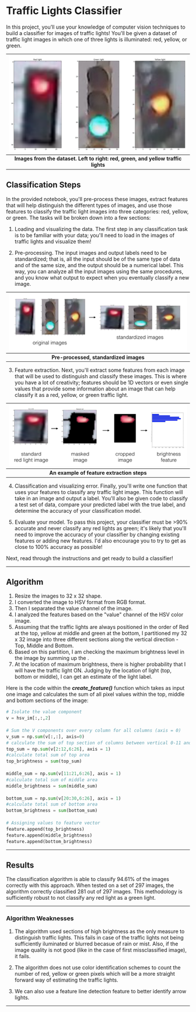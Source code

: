 # Traffic Lights Classifier

In this project, you’ll use your knowledge of computer vision techniques to build a classifier for images of traffic lights! You'll be given a dataset of traffic light images in which one of three lights is illuminated: red, yellow, or green.

| ![all_lights](images/all_lights.png) |
|:---:|
| **Images from the dataset. Left to right: red, green, and yellow traffic lights** |

## Classification Steps

In the provided notebook, you'll pre-process these images, extract features that will help distinguish the different types of images, and use those features to classify the traffic light images into three categories: red, yellow, or green. The tasks will be broken down into a few sections:

1. Loading and visualizing the data. The first step in any classification task is to be familiar with your data; you'll need to load in the images of traffic lights and visualize them!

2. Pre-processing. The input images and output labels need to be standardized; that is, all the input should be of the same type of data and of the same size, and the output should be a numerical label. This way, you can analyze all the input images using the same procedures, and you know what output to expect when you eventually classify a new image.

| ![processing_steps](images/processing_steps.png) |
|:---:|
| **Pre-processed, standardized images** |

3. Feature extraction. Next, you'll extract some features from each image that will be used to distinguish and classify these images. This is where you have a lot of creativity; features should be 1D vectors or even single values that provide some information about an image that can help classify it as a red, yellow, or green traffic light.

| ![feature_ext_steps](images/feature_ext_steps.png) |
|:---:|
| **An example of feature extraction steps** |

4. Classification and visualizing error. Finally, you'll write one function that uses your features to classify any traffic light image. This function will take in an image and output a label. You'll also be given code to classify a test set of data, compare your predicted label with the true label, and determine the accuracy of your classification model.

5. Evaluate your model. To pass this project, your classifier must be >90% accurate and never classify any red lights as green; it's likely that you'll need to improve the accuracy of your classifier by changing existing features or adding new features. I'd also encourage you to try to get as close to 100% accuracy as possible!

Next, read through the instructions and get ready to build a classifier!

---

## Algorithm

1. Resize the images to 32 x 32 shape.
2. I converted the image to HSV format from RGB format.
3. Then I separated the value channel of the image.
4. I analyzed the features based on the "value" channel of the HSV color image.
5. Assuming that the traffic lights are always positioned in the order of Red at the top, yellow at middle and green at the bottom, I partitioned my 32 x 32 image into three different sections along the vertical direction - Top, Middle and Bottom.
6. Based on this partition, I am checking the maximum brightness level in the image by summing up the .
7. At the location of maximum brightness, there is higher probability that I will have the traffic light ON. Judging by the location of light (top, bottom or middle), I can get an estimate of the light label.

Here is the code within the ***create_feature()*** function which takes as input one image and calculates the sum of all pixel values within the top, middle and bottom sections of the image:

```python
# Isolate the value component
v = hsv_im[:,:,2]

# Sum the V components over every column for all columns (axis = 0)
v_sum = np.sum(v[:,:], axis=0)
# calculate the sum of top section of columns between vertical 0-11 and horizonal 5:26
top_sum = np.sum(v[2:12,6:26], axis = 1)
#calculate total sum of top area
top_brightness = sum(top_sum)

middle_sum = np.sum(v[11:21,6:26], axis = 1)
#calculate total sum of middle area
middle_brightness = sum(middle_sum)

bottom_sum = np.sum(v[20:30,6:26], axis = 1)
#calculate total sum of bottom area
bottom_brightness = sum(bottom_sum)

# Assigning values to feature vector
feature.append(top_brightness)
feature.append(middle_brightness)
feature.append(bottom_brightness)
```

---

## Results

The classification algorithm is able to classify 94.61% of the images correctly with this approach. When tested on a set of 297 images, the algorithm correctly classified 281 out of 297 images. This methodology is sufficiently robust to not classify any red light as a green light.

---

### Algorithm Weaknesses

1. The algorithm used sections of high brightness as the only measure to distinguish traffic lights. This fails in case of the traffic lights not being sufficiently iluminated or blurred becasue of rain or mist. Also, if the image quality is not good (like in the case of first missclassified image), it fails.

2. The algorithm does not use color identification schemes to count the number of red, yellow or green pixels which will be a more straight forward way of estimating the traffic lights.

3. We can also use a feature line detection feature to better identify arrow lights.

---
